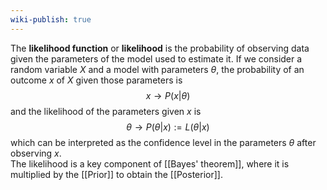 ```yaml
---
wiki-publish: true
---
```

The **likelihood function** or **likelihood** is the probability of observing data given the parameters of the model used to estimate it. If we consider a random variable $X$ and a model with parameters $\theta$, the probability of an outcome $x$ of $X$ given those parameters is
$$x \rightarrow P(x|\theta)$$
and the likelihood of the parameters given $x$ is
$$\theta \rightarrow P(\theta|x):= L(\theta|x)$$
which can be interpreted as the confidence level in the parameters $\theta$ after observing $x$.  
The likelihood is a key component of [[Bayes' theorem]], where it is multiplied by the [[Prior]] to obtain the [[Posterior]].
